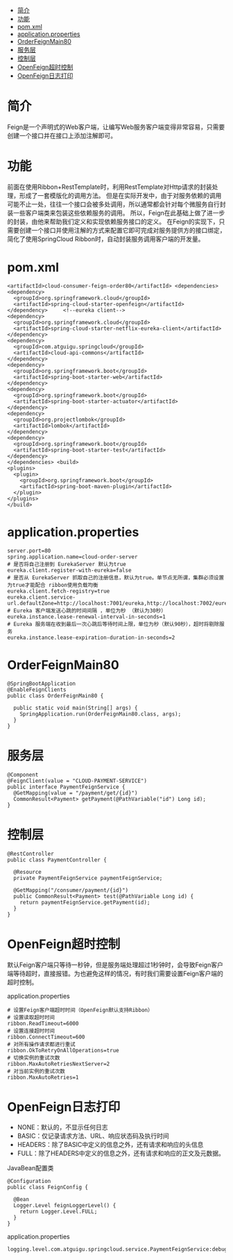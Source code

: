 * [简介](#简介)
* [功能](#功能)
* [pom.xml](#pom.xml)
* [application.properties](#application.properties)
* [OrderFeignMain80](#OrderFeignMain80)
* [服务层](#服务层)
* [控制层](#控制层)
* [OpenFeign超时控制](#OpenFeign超时控制)
* [OpenFeign日志打印](#OpenFeign日志打印)

# 简介
Feign是一个声明式的Web客户端，让编写Web服务客户端变得非常容易，只需要创建一个接口并在接口上添加注解即可。
# 功能
前面在使用Ribbon+RestTemplate时，利用RestTemplate对Http请求的封装处理，形成了一套模版化的调用方法。
但是在实际开发中，由于对服务依赖的调用可能不止一处，往往一个接口会被多处调用，所以通常都会针对每个微服务自行封装一些客户端类来包装这些依赖服务的调用。
所以，Feign在此基础上做了进一步的封装，由他来帮助我们定义和实现依赖服务接口的定义。
在Feign的实现下，只需要创建一个接口并使用注解的方式来配置它即可完成对服务提供方的接口绑定，简化了使用SpringCloud Ribbon时，自动封装服务调用客户端的开发量。
# pom.xml
```
<artifactId>cloud-consumer-feign-order80</artifactId> <dependencies>
<dependency>
  <groupId>org.springframework.cloud</groupId>
  <artifactId>spring-cloud-starter-openfeign</artifactId>
</dependency>     <!--eureka client-->
<dependency>
  <groupId>org.springframework.cloud</groupId>
  <artifactId>spring-cloud-starter-netflix-eureka-client</artifactId>
</dependency>
<dependency>
  <groupId>com.atguigu.springcloud</groupId>
  <artifactId>cloud-api-commons</artifactId>
</dependency>
<dependency>
  <groupId>org.springframework.boot</groupId>
  <artifactId>spring-boot-starter-web</artifactId>
</dependency>
<dependency>
  <groupId>org.springframework.boot</groupId>
  <artifactId>spring-boot-starter-actuator</artifactId>
</dependency>
<dependency>
  <groupId>org.projectlombok</groupId>
  <artifactId>lombok</artifactId>
</dependency>
<dependency>
  <groupId>org.springframework.boot</groupId>
  <artifactId>spring-boot-starter-test</artifactId>
</dependency>
</dependencies> <build>
<plugins>
  <plugin>
    <groupId>org.springframework.boot</groupId>
    <artifactId>spring-boot-maven-plugin</artifactId>
  </plugin>
</plugins>
</build>
```
# application.properties
```
server.port=80
spring.application.name=cloud-order-server
# 是否将自己注册到 EurekaServer 默认为true
eureka.client.register-with-eureka=false
# 是否从 EurekaServer 抓取自己的注册信息，默认为true。单节点无所谓，集群必须设置为true才能配合 ribbon使用负载均衡
eureka.client.fetch-registry=true
eureka.client.service-url.defaultZone=http://localhost:7001/eureka,http://localhost:7002/eureka
# Eureka 客户端发送心跳的时间间隔 ，单位为秒 （默认为30秒）
eureka.instance.lease-renewal-interval-in-seconds=1
# Eureka 服务端在收到最后一次心跳后等待时间上限，单位为秒（默认90秒），超时将剔除服务
eureka.instance.lease-expiration-duration-in-seconds=2
```
# OrderFeignMain80
```
@SpringBootApplication
@EnableFeignClients
public class OrderFeignMain80 {

  public static void main(String[] args) {
    SpringApplication.run(OrderFeignMain80.class, args);
  }
}
```
# 服务层
```
@Component
@FeignClient(value = "CLOUD-PAYMENT-SERVICE")
public interface PaymentFeignService {
  @GetMapping(value = "/payment/get/{id}")
  CommonResult<Payment> getPayment(@PathVariable("id") Long id);
}
```
# 控制层
```
@RestController
public class PaymentController {

  @Resource
  private PaymentFeignService paymentFeignService;

  @GetMapping("/consumer/payment/{id}")
  public CommonResult<Payment> test(@PathVariable Long id) {
    return paymentFeignService.getPayment(id);
  }
}
```
# OpenFeign超时控制
默认Feign客户端只等待一秒钟，但是服务端处理超过1秒钟时，会导致Feign客户端等待超时，直接报错。为也避免这样的情况，有时我们需要设置Feign客户端的超时控制。

application.properties
```
# 设置Feign客户端超时时间（OpenFeign默认支持Ribbon）
# 设置读取超时时间
ribbon.ReadTimeout=6000
# 设置连接超时时间
ribbon.ConnectTimeout=600
# 对所有操作请求都进行重试
ribbon.OkToRetryOnAllOperations=true
# 切换实例的重试次数
ribbon.MaxAutoRetriesNextServer=2
# 对当前实例的重试次数
ribbon.MaxAutoRetries=1

```
# OpenFeign日志打印
- NONE：默认的，不显示任何日志
- BASIC：仅记录请求方法、URL、响应状态码及执行时间
- HEADERS：除了BASIC中定义的信息之外，还有请求和响应的头信息
- FULL：除了HEADERS中定义的信息之外，还有请求和响应的正文及元数据。

JavaBean配置类
```
@Configuration
public class FeignConfig {

  @Bean
  Logger.Level feignLoggerLevel() {
    return Logger.Level.FULL;
  }
}
```
application.properties
```
logging.level.com.atguigu.springcloud.service.PaymentFeignService:debug
```

